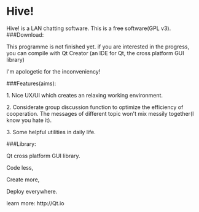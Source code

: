 # Hive!
Hive! is a LAN chatting software. This is a free software(GPL v3).
###Download:
<p>This programme is not finished yet. if you are interested in the progress, you can compile with Qt Creator (an IDE for Qt, the cross platform GUI library)</p>
<p>I'm apologetic for the inconveniency!</p>
###Features(aims):
<p>1. Nice UX/UI which creates an relaxing working environment.</p>
<p>2. Considerate group discussion function to optimize the efficiency of cooperation. The messages of different topic won't mix messily together(I know you hate it).</p>
<p>3. Some helpful utilities in daily life.</p> 

###Library:
<p>Qt cross platform GUI library.</p>
<p>Code less,</p>
<p>Create more,</p>
<p>Deploy everywhere.</p>
<p>learn more: http://Qt.io</p>
